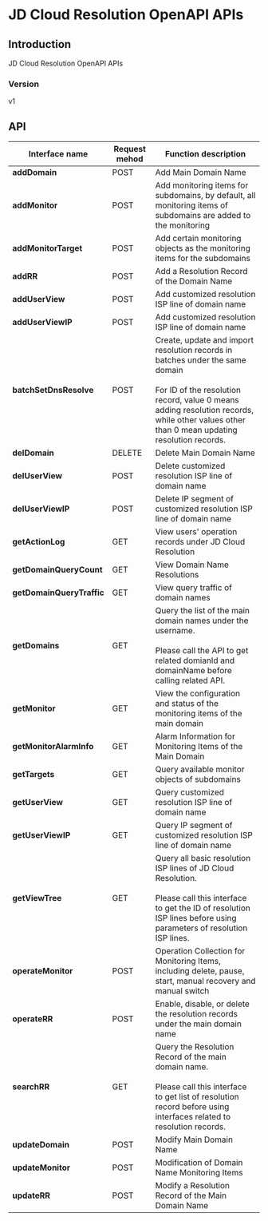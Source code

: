 # JD Cloud Resolution OpenAPI APIs


## Introduction
JD Cloud Resolution OpenAPI APIs


### Version
v1


## API
|Interface name|Request mehod|Function description|
|---|---|---|
|**addDomain**|POST|Add Main Domain Name|
|**addMonitor**|POST|Add monitoring items for subdomains, by default, all monitoring items of subdomains are added to the monitoring|
|**addMonitorTarget**|POST|Add certain monitoring objects as the monitoring items for the subdomains|
|**addRR**|POST|Add a Resolution Record of the Domain Name|
|**addUserView**|POST|Add customized resolution ISP line of domain name|
|**addUserViewIP**|POST|Add customized resolution ISP line of domain name|
|**batchSetDnsResolve**|POST|Create, update and import resolution records in batches under the same domain<br></br>For ID of the resolution record, value 0 means adding resolution records, while other values other than 0 mean updating resolution records. </br>|
|**delDomain**|DELETE|Delete Main Domain Name|
|**delUserView**|POST|Delete customized resolution ISP line of domain name|
|**delUserViewIP**|POST|Delete IP segment of customized resolution ISP line of domain name|
|**getActionLog**|GET|View users' operation records under JD Cloud Resolution|
|**getDomainQueryCount**|GET|View Domain Name Resolutions|
|**getDomainQueryTraffic**|GET|View query traffic of domain names|
|**getDomains**|GET|Query the list of the main domain names under the username. <br>    </br>Please call the API to get related domianId and domainName before calling related API. </br>|
|**getMonitor**|GET|View the configuration and status of the monitoring items of the main domain|
|**getMonitorAlarmInfo**|GET|Alarm Information for Monitoring Items of the Main Domain|
|**getTargets**|GET|Query available monitor objects of subdomains|
|**getUserView**|GET|Query customized resolution ISP line of domain name|
|**getUserViewIP**|GET|Query IP segment of customized resolution ISP line of domain name|
|**getViewTree**|GET|Query all basic resolution ISP lines of JD Cloud Resolution. <br></br>Please call this interface to get the ID of resolution ISP lines before using parameters of resolution ISP lines. </br>|
|**operateMonitor**|POST|Operation Collection for Monitoring Items, including delete, pause, start, manual recovery and manual switch|
|**operateRR**|POST|Enable, disable, or delete the resolution records under the main domain name|
|**searchRR**|GET|Query the Resolution Record of the main domain name. <br></br>Please call this interface to get list of resolution record before using interfaces related to resolution records. </br>|
|**updateDomain**|POST|Modify Main Domain Name|
|**updateMonitor**|POST|Modification of Domain Name Monitoring Items|
|**updateRR**|POST|Modify a Resolution Record of the Main Domain Name|
